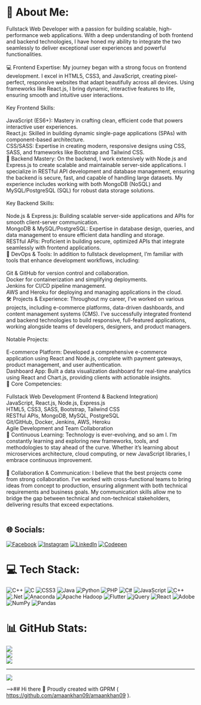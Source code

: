 # 💫 About Me:
Fullstack Web Developer with a passion for building scalable, high-performance web applications. With a deep understanding of both frontend and backend technologies, I have honed my ability to integrate the two seamlessly to deliver exceptional user experiences and powerful functionalities.<br><br>💻 Frontend Expertise: My journey began with a strong focus on frontend development. I excel in HTML5, CSS3, and JavaScript, creating pixel-perfect, responsive websites that adapt beautifully across all devices. Using frameworks like React.js, I bring dynamic, interactive features to life, ensuring smooth and intuitive user interactions.<br><br>Key Frontend Skills:<br><br>JavaScript (ES6+): Mastery in crafting clean, efficient code that powers interactive user experiences.<br>React.js: Skilled in building dynamic single-page applications (SPAs) with component-based architecture.<br>CSS/SASS: Expertise in creating modern, responsive designs using CSS, SASS, and frameworks like Bootstrap and Tailwind CSS.<br>🔄 Backend Mastery: On the backend, I work extensively with Node.js and Express.js to create scalable and maintainable server-side applications. I specialize in RESTful API development and database management, ensuring the backend is secure, fast, and capable of handling large datasets. My experience includes working with both MongoDB (NoSQL) and MySQL/PostgreSQL (SQL) for robust data storage solutions.<br><br>Key Backend Skills:<br><br>Node.js & Express.js: Building scalable server-side applications and APIs for smooth client-server communication.<br>MongoDB & MySQL/PostgreSQL: Expertise in database design, queries, and data management to ensure efficient data handling and storage.<br>RESTful APIs: Proficient in building secure, optimized APIs that integrate seamlessly with frontend applications.<br>🚀 DevOps & Tools: In addition to fullstack development, I’m familiar with tools that enhance development workflows, including:<br><br>Git & GitHub for version control and collaboration.<br>Docker for containerization and simplifying deployments.<br>Jenkins for CI/CD pipeline management.<br>AWS and Heroku for deploying and managing applications in the cloud.<br>🛠 Projects & Experience: Throughout my career, I’ve worked on various projects, including e-commerce platforms, data-driven dashboards, and content management systems (CMS). I’ve successfully integrated frontend and backend technologies to build responsive, full-featured applications, working alongside teams of developers, designers, and product managers.<br><br>Notable Projects:<br><br>E-commerce Platform: Developed a comprehensive e-commerce application using React and Node.js, complete with payment gateways, product management, and user authentication.<br>Dashboard App: Built a data visualization dashboard for real-time analytics using React and Chart.js, providing clients with actionable insights.<br>🌟 Core Competencies:<br><br>Fullstack Web Development (Frontend & Backend Integration)<br>JavaScript, React.js, Node.js, Express.js<br>HTML5, CSS3, SASS, Bootstrap, Tailwind CSS<br>RESTful APIs, MongoDB, MySQL, PostgreSQL<br>Git/GitHub, Docker, Jenkins, AWS, Heroku<br>Agile Development and Team Collaboration<br>🌱 Continuous Learning: Technology is ever-evolving, and so am I. I’m constantly learning and exploring new frameworks, tools, and methodologies to stay ahead of the curve. Whether it’s learning about microservices architecture, cloud computing, or new JavaScript libraries, I embrace continuous improvement.<br><br>👥 Collaboration & Communication: I believe that the best projects come from strong collaboration. I’ve worked with cross-functional teams to bring ideas from concept to production, ensuring alignment with both technical requirements and business goals. My communication skills allow me to bridge the gap between technical and non-technical stakeholders, delivering results that exceed expectations.<br><br>


## 🌐 Socials:
[![Facebook](https://img.shields.io/badge/Facebook-%231877F2.svg?logo=Facebook&logoColor=white)](https://facebook.com/https://www.facebook.com/profile.php?id=61563255719296&mibextid=ZbWKwL) [![Instagram](https://img.shields.io/badge/Instagram-%23E4405F.svg?logo=Instagram&logoColor=white)](https://instagram.com/https://www.instagram.com/amaanahmad87/profilecard/?igsh=enQwZzZvdXAxdWM2) [![LinkedIn](https://img.shields.io/badge/LinkedIn-%230077B5.svg?logo=linkedin&logoColor=white)](https://linkedin.com/in/www.linkedin.com/in/aman-ahmad-khan-68176a308) [![Codepen](https://img.shields.io/badge/Codepen-000000?style=for-the-badge&logo=codepen&logoColor=white)](https://codepen.io/https://www.geeksforgeeks.org/user/usmanahmad8lc3/) 

# 💻 Tech Stack:
![C++](https://img.shields.io/badge/c++-%2300599C.svg?style=for-the-badge&logo=c%2B%2B&logoColor=white) ![C](https://img.shields.io/badge/c-%2300599C.svg?style=for-the-badge&logo=c&logoColor=white) ![CSS3](https://img.shields.io/badge/css3-%231572B6.svg?style=for-the-badge&logo=css3&logoColor=white) ![Java](https://img.shields.io/badge/java-%23ED8B00.svg?style=for-the-badge&logo=openjdk&logoColor=white) ![Python](https://img.shields.io/badge/python-3670A0?style=for-the-badge&logo=python&logoColor=ffdd54) ![PHP](https://img.shields.io/badge/php-%23777BB4.svg?style=for-the-badge&logo=php&logoColor=white) ![C#](https://img.shields.io/badge/c%23-%23239120.svg?style=for-the-badge&logo=csharp&logoColor=white) ![JavaScript](https://img.shields.io/badge/javascript-%23323330.svg?style=for-the-badge&logo=javascript&logoColor=%23F7DF1E) ![C++](https://img.shields.io/badge/c++-%2300599C.svg?style=for-the-badge&logo=c%2B%2B&logoColor=white) ![.Net](https://img.shields.io/badge/.NET-5C2D91?style=for-the-badge&logo=.net&logoColor=white) ![Anaconda](https://img.shields.io/badge/Anaconda-%2344A833.svg?style=for-the-badge&logo=anaconda&logoColor=white) ![Apache Hadoop](https://img.shields.io/badge/Apache%20Hadoop-66CCFF?style=for-the-badge&logo=apachehadoop&logoColor=black) ![Flutter](https://img.shields.io/badge/Flutter-%2302569B.svg?style=for-the-badge&logo=Flutter&logoColor=white) ![jQuery](https://img.shields.io/badge/jquery-%230769AD.svg?style=for-the-badge&logo=jquery&logoColor=white) ![React](https://img.shields.io/badge/react-%2320232a.svg?style=for-the-badge&logo=react&logoColor=%2361DAFB) ![Adobe](https://img.shields.io/badge/adobe-%23FF0000.svg?style=for-the-badge&logo=adobe&logoColor=white) ![NumPy](https://img.shields.io/badge/numpy-%23013243.svg?style=for-the-badge&logo=numpy&logoColor=white) ![Pandas](https://img.shields.io/badge/pandas-%23150458.svg?style=for-the-badge&logo=pandas&logoColor=white)
# 📊 GitHub Stats:
![](https://github-readme-stats.vercel.app/api?username=amaankhan09&theme=dark&hide_border=false&include_all_commits=false&count_private=false)<br/>
![](https://github-readme-streak-stats.herokuapp.com/?user=amaankhan09&theme=dark&hide_border=false)<br/>
![](https://github-readme-stats.vercel.app/api/top-langs/?username=amaankhan09&theme=dark&hide_border=false&include_all_commits=false&count_private=false&layout=compact)

---
[![](https://visitcount.itsvg.in/api?id=amaankhan09&icon=0&color=0)](https://visitcount.itsvg.in)

-->## Hi there 👋 Proudly created with GPRM ( https://github.com/amaankhan09/amaankhan09 ).

<!--
**amaankhan09/amaankhan09** is a ✨ _special_ ✨ repository because its `README.md` (this file) appears on your GitHub profile.



